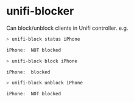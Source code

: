 unifi-blocker
=============


Can block/unblock clients in Unifi controller.
e.g.
```sh
> unifi-block status iPhone

iPhone:	 NOT blocked

> unifi-block block iPhone

iPhone:	 blocked

> unifi-block unblock iPhone

iPhone:	 NOT blocked
```
